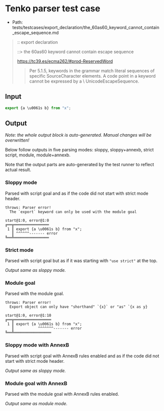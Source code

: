# Tenko parser test case

- Path: tests/testcases/export_declaration/the_60as60_keyword_cannot_contain_escape_sequence.md

> :: export declaration
>
> ::> the 60as60 keyword cannot contain escape sequence
>
> https://tc39.es/ecma262/#prod-ReservedWord
>
> > Per 5.1.5, keywords in the grammar match literal sequences of specific SourceCharacter elements. A code point in a keyword cannot be expressed by a \ UnicodeEscapeSequence.

## Input

`````js
export {a \u0061s b} from "x";
`````

## Output

_Note: the whole output block is auto-generated. Manual changes will be overwritten!_

Below follow outputs in five parsing modes: sloppy, sloppy+annexb, strict script, module, module+annexb.

Note that the output parts are auto-generated by the test runner to reflect actual result.

### Sloppy mode

Parsed with script goal and as if the code did not start with strict mode header.

`````
throws: Parser error!
  The `export` keyword can only be used with the module goal

start@1:0, error@1:0
╔══╦════════════════
 1 ║ export {a \u0061s b} from "x";
   ║ ^^^^^^------- error
╚══╩════════════════

`````

### Strict mode

Parsed with script goal but as if it was starting with `"use strict"` at the top.

_Output same as sloppy mode._

### Module goal

Parsed with the module goal.

`````
throws: Parser error!
  Export object can only have "shorthand" `{x}` or "as" `{x as y}

start@1:0, error@1:10
╔══╦═════════════════
 1 ║ export {a \u0061s b} from "x";
   ║           ^^^^^^^------- error
╚══╩═════════════════

`````

### Sloppy mode with AnnexB

Parsed with script goal with AnnexB rules enabled and as if the code did not start with strict mode header.

_Output same as sloppy mode._

### Module goal with AnnexB

Parsed with the module goal with AnnexB rules enabled.

_Output same as module mode._
